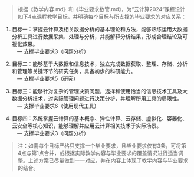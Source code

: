 > 根据《教学内容.md》和《毕业要求数管.md》，为“云计算2024”课程设计如下4点课程教学目标，并明确每个目标与所支撑的毕业要求的对应关系：

1. 目标一：掌握云计算及相关数据分析的基本理论和方法，能够熟练运用大数据分析工具进行数据采集、处理与分析，并能解释分析结果，形成合理结论及可视化效果。  
 — 支撑毕业要求3（问题分析）

2. 目标二：能够基于大数据和信息技术，独立完成数据获取、整理、存储、分析和管理等关键环节的研究任务，具备初步的科研能力。  
 — 支撑毕业要求5（研究）

3. 目标三：能够针对复杂的管理决策问题，选择和使用恰当的信息技术工具及大数据分析技术，对实际管理问题进行决策分析，并理解所用工具的局限性。  
 — 支撑毕业要求6（使用现代工具）

4. 目标四：系统掌握云计算的基本概念、弹性计算、云存储、虚拟化、容器化、云安全等核心知识，能够理解并应用云计算相关技术于实际场景。  
 — 支撑毕业要求3（问题分析）

> 注：如需每个目标严格只支撑一个毕业要求，且毕业要求仅有3条，可将第4点与第1点合并，或根据实际教学内容与毕业要求的覆盖情况进行适当调整。上述方案已尽量做到一一对应，并在内容上体现了教学内容与毕业要求的结合。